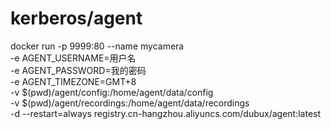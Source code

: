 # kerberos/agent
docker run -p 9999:80 --name mycamera \
-e AGENT_USERNAME=用户名 \
-e AGENT_PASSWORD=我的密码 \
-e AGENT_TIMEZONE=GMT+8 \
-v $(pwd)/agent/config:/home/agent/data/config \
-v $(pwd)/agent/recordings:/home/agent/data/recordings \
-d --restart=always registry.cn-hangzhou.aliyuncs.com/dubux/agent:latest
